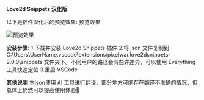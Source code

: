 
**Love2d Snippets 汉化版**

以下是插件汉化后的预览效果: 预览效果

![预览效果](https://github.com/user-attachments/assets/6189ec07-5323-4709-9e78-8b3ffa8c8317)

**安装步骤**:
1.下载并安装 Love2d Snippets 插件
2.将 json 文件复制到 C:\Users\UserName\.vscode\extensions\pixelwar.love2dsnippets-2.0.0\snippets 文件夹下。不同用户的路径会有些许差异，可以使用 Everything 工具快速定位
3.重启 VSCode

**其他说明**
本json使用 AI 工具进行翻译，部分地方可能存在翻译不准确的情况，但总体上仍然可以提高使用体验🫤
